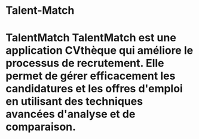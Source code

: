 # Talent-Match
# TalentMatch TalentMatch est une application CVthèque qui améliore le processus de recrutement. Elle permet de gérer efficacement les candidatures et les offres d'emploi en utilisant des techniques avancées d'analyse et de comparaison.
